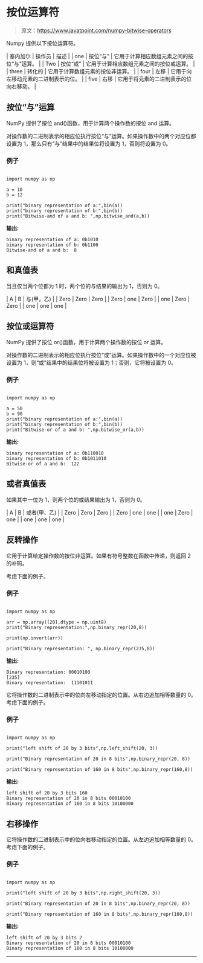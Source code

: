 # 按位运算符

> 原文：<https://www.javatpoint.com/numpy-bitwise-operators>

Numpy 提供以下按位运算符。

| 塞内加尔 | 操作员 | 描述 |
| one | 按位“与” | 它用于计算相应数组元素之间的按位“与”运算。 |
| Two | 按位“或” | 它用于计算相应数组元素之间的按位或运算。 |
| three | 转化的 | 它用于计算数组元素的按位非运算。 |
| four | 左移 | 它用于向左移动元素的二进制表示的位。 |
| five | 右移 | 它用于将元素的二进制表示的位向右移动。 |

## 按位“与”运算

NumPy 提供了按位 and()函数，用于计算两个操作数的按位 and 运算。

对操作数的二进制表示的相应位执行按位“与”运算。如果操作数中的两个对应位都设置为 1，那么只有“与”结果中的结果位将设置为 1，否则将设置为 0。

### 例子

```

import numpy as np

a = 10
b = 12

print("binary representation of a:",bin(a))
print("binary representation of b:",bin(b))
print("Bitwise-and of a and b: ",np.bitwise_and(a,b))

```

**输出:**

```
binary representation of a: 0b1010
binary representation of b: 0b1100
Bitwise-and of a and b:  8

```

## 和真值表

当且仅当两个位都为 1 时，两个位的与结果的输出为 1，否则为 0。

| A | B | 与(甲，乙) |
| Zero | Zero | Zero |
| Zero | one | Zero |
| one | Zero | Zero |
| one | one | one |

## 按位或运算符

NumPy 提供了按位 or()函数，用于计算两个操作数的按位 or 运算。

对操作数的二进制表示的相应位执行按位“或”运算。如果操作数中的一个对应位被设置为 1，则“或”结果中的结果位将被设置为 1；否则，它将被设置为 0。

### 例子

```

import numpy as np

a = 50
b = 90
print("binary representation of a:",bin(a))
print("binary representation of b:",bin(b))
print("Bitwise-or of a and b: ",np.bitwise_or(a,b))

```

**输出:**

```
binary representation of a: 0b110010
binary representation of b: 0b1011010
Bitwise-or of a and b:  122

```

## 或者真值表

如果其中一位为 1，则两个位的或结果输出为 1，否则为 0。

| A | B | 或者(甲、乙) |
| Zero | Zero | Zero |
| Zero | one | one |
| one | Zero | one |
| one | one | one |

## 反转操作

它用于计算给定操作数的按位非运算。如果有符号整数在函数中传递，则返回 2 的补码。

考虑下面的例子。

### 例子

```

import numpy as np

arr = np.array([20],dtype = np.uint8)
print("Binary representation:",np.binary_repr(20,8))

print(np.invert(arr))

print("Binary representation: ", np.binary_repr(235,8))

```

**输出:**

```
Binary representation: 00010100
[235]
Binary representation:  11101011

```

它将操作数的二进制表示中的位向左移动指定的位置。从右边追加相等数量的 0。考虑下面的例子。

### 例子

```

import numpy as np

print("left shift of 20 by 3 bits",np.left_shift(20, 3))

print("Binary representation of 20 in 8 bits",np.binary_repr(20, 8))

print("Binary representation of 160 in 8 bits",np.binary_repr(160,8))

```

**输出:**

```
left shift of 20 by 3 bits 160
Binary representation of 20 in 8 bits 00010100
Binary representation of 160 in 8 bits 10100000

```

## 右移操作

它将操作数的二进制表示中的位向右移动指定的位置。从左边追加相等数量的 0。考虑下面的例子。

### 例子

```

import numpy as np

print("left shift of 20 by 3 bits",np.right_shift(20, 3))

print("Binary representation of 20 in 8 bits",np.binary_repr(20, 8))

print("Binary representation of 160 in 8 bits",np.binary_repr(160,8))

```

**输出:**

```
left shift of 20 by 3 bits 2
Binary representation of 20 in 8 bits 00010100
Binary representation of 160 in 8 bits 10100000

```

* * *